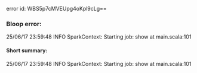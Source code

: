 error id: WBS5p7cMVEUpg4oKpl9cLg==
### Bloop error:

25/06/17 23:59:48 INFO SparkContext: Starting job: show at main.scala:101
#### Short summary: 

25/06/17 23:59:48 INFO SparkContext: Starting job: show at main.scala:101